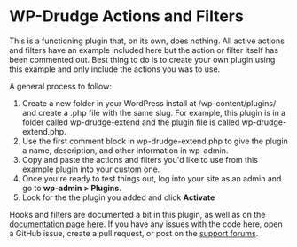 # WP-Drudge Actions and Filters
This is a functioning plugin that, on its own, does nothing. All active actions and filters have an example included here but the action or filter itself has been commented out. Best thing to do is to create your own plugin using this example and only include the actions you was to use. 

A general process to follow:

1. Create a new folder in your WordPress install at /wp-content/plugins/ and create a .php file with the same slug. For example, this plugin is in a folder called wp-drudge-extend and the plugin file is called wp-drudge-extend.php.
2. Use the first comment block in wp-drudge-extend.php to give the plugin a name, description, and other information in wp-admin. 
3. Copy and paste the actions and filters you'd like to use from this example plugin into your custom one. 
4. Once you're ready to test things out, log into your site as an admin and go to **wp-admin > Plugins**.
5. Look for the the plugin you added and click **Activate**

Hooks and filters are documented a bit in this plugin, as well as on the [documentation page here](http://wpdrudge.com/docs/extending-wp-drudge/hooks-and-filters). If you have any issues with the code here, open a GitHub issue, create a pull request, or post on the [support forums](https://theproperweb.com/support/forum/wp-drudge/customization/). 